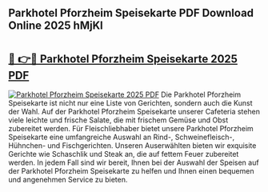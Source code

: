 ## Parkhotel Pforzheim Speisekarte PDF Download Online 2025 hMjKl

# <h2><a href="http://gc6j612.nevu.top/?p=Parkhotel+Pforzheim+Speisekarte">🔗 👉🔴 Parkhotel Pforzheim Speisekarte 2025 PDF</a></h2>

[![Parkhotel Pforzheim Speisekarte 2025 PDF](https://i.imgur.com/dBaPXMq.png)](http://gc6j612.nevu.top/?p=Parkhotel+Pforzheim+Speisekarte)
Die Parkhotel Pforzheim Speisekarte ist nicht nur eine Liste von Gerichten, sondern auch die Kunst der Wahl. Auf der Parkhotel Pforzheim Speisekarte unserer Cafeteria stehen viele leichte und frische Salate, die mit frischem Gemüse und Obst zubereitet werden. Für Fleischliebhaber bietet unsere Parkhotel Pforzheim Speisekarte eine umfangreiche Auswahl an Rind-, Schweinefleisch-, Hühnchen- und Fischgerichten. Unseren Auserwählten bieten wir exquisite Gerichte wie Schaschlik und Steak an, die auf fettem Feuer zubereitet werden. In jedem Fall sind wir bereit, Ihnen bei der Auswahl der Speisen auf der Parkhotel Pforzheim Speisekarte zu helfen und Ihnen einen bequemen und angenehmen Service zu bieten.
